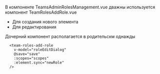 
В компоненте TeamsAdminRolesManagement.vue дважны используется компонент TeamRolesAddRole.vue
- Для создания нового элемента
- Для редактирования

Дочерний компонент располагается в родительскм однажды

      <team-roles-add-role
        v-model="roleEditDialog"
        @save="save"
        :scopes="scopes"
        :element.sync="newRole"
      />
      
